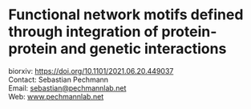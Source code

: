 # Functional network motifs defined through integration of protein-protein and genetic interactions

biorxiv: https://doi.org/10.1101/2021.06.20.449037 \
Contact: Sebastian Pechmann\
Email: sebastian@pechmannlab.net\
Web: www.pechmannlab.net
